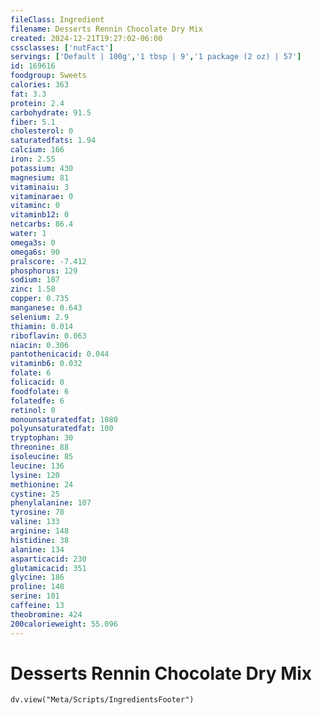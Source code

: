 ```yaml
---
fileClass: Ingredient
filename: Desserts Rennin Chocolate Dry Mix
created: 2024-12-21T19:27:02-06:00
cssclasses: ['nutFact']
servings: ['Default | 100g','1 tbsp | 9','1 package (2 oz) | 57']
id: 169616
foodgroup: Sweets
calories: 363
fat: 3.3
protein: 2.4
carbohydrate: 91.5
fiber: 5.1
cholesterol: 0
saturatedfats: 1.94
calcium: 166
iron: 2.55
potassium: 430
magnesium: 81
vitaminaiu: 3
vitaminarae: 0
vitaminc: 0
vitaminb12: 0
netcarbs: 86.4
water: 1
omega3s: 0
omega6s: 90
pralscore: -7.412
phosphorus: 129
sodium: 187
zinc: 1.58
copper: 0.735
manganese: 0.643
selenium: 2.9
thiamin: 0.014
riboflavin: 0.063
niacin: 0.306
pantothenicacid: 0.044
vitaminb6: 0.032
folate: 6
folicacid: 0
foodfolate: 6
folatedfe: 6
retinol: 0
monounsaturatedfat: 1080
polyunsaturatedfat: 100
tryptophan: 30
threonine: 88
isoleucine: 85
leucine: 136
lysine: 120
methionine: 24
cystine: 25
phenylalanine: 107
tyrosine: 78
valine: 133
arginine: 148
histidine: 38
alanine: 134
asparticacid: 230
glutamicacid: 351
glycine: 186
proline: 148
serine: 101
caffeine: 13
theobromine: 424
200calorieweight: 55.096
---
```


# Desserts Rennin Chocolate Dry Mix

```dataviewjs
dv.view("Meta/Scripts/IngredientsFooter")
```